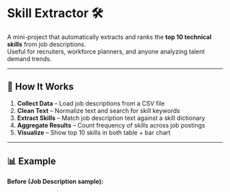 # Skill Extractor 🛠️  

A mini-project that automatically extracts and ranks the **top 10 technical skills** from job descriptions.  
Useful for recruiters, workforce planners, and anyone analyzing talent demand trends.  

---

## 🚀 How It Works
1. **Collect Data** – Load job descriptions from a CSV file  
2. **Clean Text** – Normalize text and search for skill keywords  
3. **Extract Skills** – Match job description text against a skill dictionary  
4. **Aggregate Results** – Count frequency of skills across job postings  
5. **Visualize** – Show top 10 skills in both table + bar chart  

---

## 📊 Example

**Before (Job Description sample):**
